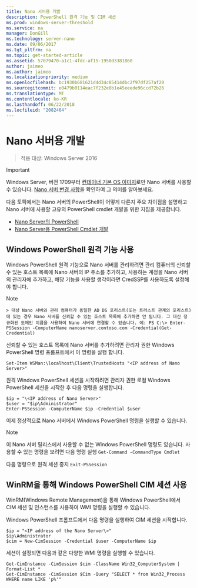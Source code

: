 ```yaml
---
title: Nano 서버용 개발
description: PowerShell 원격 기능 및 CIM 세션
ms.prod: windows-server-threshold
ms.service: na
manager: DonGill
ms.technology: server-nano
ms.date: 09/06/2017
ms.tgt_pltfrm: na
ms.topic: get-started-article
ms.assetid: 57079470-a1c1-4fdc-af15-1950d3381860
author: jaimeo
ms.author: jaimeo
ms.localizationpriority: medium
ms.openlocfilehash: bc1930b681621d4d34c85414dbc2f97df257af20
ms.sourcegitcommit: e0479b0114eac7f232e8b1e45eeede96ccd72b26
ms.translationtype: MT
ms.contentlocale: ko-KR
ms.lasthandoff: 06/22/2018
ms.locfileid: "2082464"
---
```

# <a name="developing-for-nano-server"></a>Nano 서버용 개발

>적용 대상: Windows Server 2016

> [!IMPORTANT]
> Windows Server, 버전 1709부터 [컨테이너 기본 OS 이미지](/virtualization/windowscontainers/quick-start/using-insider-container-images#install-base-container-image)로만 Nano 서버를 사용할 수 있습니다. [Nano 서버 변경 사항](nano-in-semi-annual-channel.md)을 확인하여 그 의미를 알아보세요. 

다음 토픽에서는 Nano 서버의 PowerShell이 어떻게 다른지 주요 차이점을 설명하고 Nano 서버에 사용할 고유의 PowerShell cmdlet 개발을 위한 지침을 제공합니다.

- [Nano Server의 PowerShell](PowerShell-on-Nano-Server.md)
- [Nano Server용 PowerShell Cmdlet 개발](Developing-PowerShell-Cmdlets-for-Nano-Server.md)

## <a name="using-windows-powershell-remoting"></a>Windows PowerShell 원격 기능 사용  
Windows PowerShell 원격 기능으로 Nano 서버를 관리하려면 관리 컴퓨터의 신뢰할 수 있는 호스트 목록에 Nano 서버의 IP 주소를 추가하고, 사용하는 계정을 Nano 서버의 관리자에 추가하고, 해당 기능을 사용할 생각이라면 CredSSP를 사용하도록 설정해야 합니다.  

 >[!NOTE]  
    > 대상 Nano 서버와 관리 컴퓨터가 동일한 AD DS 포리스트(또는 트러스트 관계의 포리스트)에 있는 경우 Nano 서버를 신뢰할 수 있는 호스트 목록에 추가하면 안 됩니다. 그 대신 정규화된 도메인 이름을 사용하여 Nano 서버에 연결할 수 있습니다. 예: PS C:\> Enter-PSSession -ComputerName nanoserver.contoso.com -Credential(Get-Credential)
  
  
신뢰할 수 있는 호스트 목록에 Nano 서버를 추가하려면 관리자 권한 Windows PowerShell 명령 프롬프트에서 이 명령을 실행 합니다.  
  
`Set-Item WSMan:\localhost\Client\TrustedHosts "<IP address of Nano Server>"`  
  
원격 Windows PowerShell 세션을 시작하려면 관리자 권한 로컬 Windows PowerShell 세션을 시작한 후 다음 명령을 실행합니다.  
  
  
```  
$ip = "\<IP address of Nano Server>"  
$user = "$ip\Administrator"  
Enter-PSSession -ComputerName $ip -Credential $user  
```  
  
  
이제 정상적으로 Nano 서버에서 Windows PowerShell 명령을 실행할 수 있습니다.  
  
> [!NOTE]  
> 이 Nano 서버 릴리스에서 사용할 수 없는 Windows PowerShell 명령도 있습니다. 사용할 수 있는 명령을 보려면 다음 명령 실행 `Get-Command -CommandType Cmdlet`  
  
다음 명령으로 원격 세션 중지 `Exit-PSSession`  
  
## <a name="using-windows-powershell-cim-sessions-over-winrm"></a>WinRM을 통해 Windows PowerShell CIM 세션 사용  
WinRM(Windows Remote Management)을 통해 Windows PowerShell에서 CIM 세션 및 인스턴스를 사용하여 WMI 명령을 실행할 수 있습니다.  
  
Windows PowerShell 프롬프트에서 다음 명령을 실행하여 CIM 세션을 시작합니다.  
  
  
```  
$ip = "<IP address of the Nano Server\>"  
$ip\Administrator  
$cim = New-CimSession -Credential $user -ComputerName $ip  
```  
  
  
세션이 설정되면 다음과 같은 다양한 WMI 명령을 실행할 수 있습니다.  
  
  
```  
Get-CimInstance -CimSession $cim -ClassName Win32_ComputerSystem | Format-List *  
Get-CimInstance -CimSession $Cim -Query "SELECT * from Win32_Process WHERE name LIKE 'p%'"  
```  
  
  